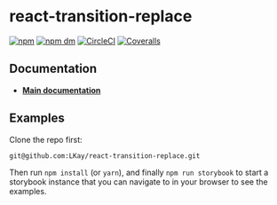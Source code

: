# react-transition-replace

[![npm](https://img.shields.io/npm/v/react-transition-replace.svg?style=flat-square)](https://www.npmjs.com/package/react-transition-replace)
[![npm dm](https://img.shields.io/npm/dm/react-transition-replace.svg?style=flat-square)](https://www.npmjs.com/package/react-transition-replace)
[![CircleCI](https://img.shields.io/circleci/project/github/LKay/react-transition-replace/master.svg?style=flat-square)](https://circleci.com/gh/LKay/react-transition-replace/tree/master)
[![Coveralls](https://img.shields.io/coveralls/LKay/react-transition-replace/master.svg?style=flat-square)](https://coveralls.io/github/LKay/react-transition-replace)

## Documentation

- [**Main documentation**](https://lkay.github.io/react-transition-replace/)

## Examples

Clone the repo first:

```
git@github.com:LKay/react-transition-replace.git
```

Then run `npm install` (or `yarn`), and finally `npm run storybook` to start a storybook instance that you can navigate to in your browser to see the examples.
